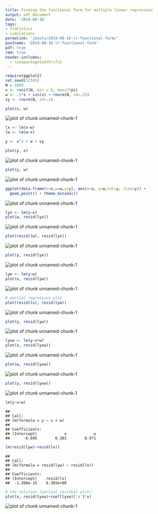 ```yaml
---
title: Finding the functional form for multiple linear regression
output: pdf_document
date: '2019-08-16'
tags:
- statistics 
- simulations
permalink: '/posts/2019-08-16-lr-functional-form/'
postname: '2019-08-16-lr-functional-form'
pdf: true
rmd: true
header-includes:
  - \usepackage{mathrsfs}
---
```



```r
require(ggplot2)
set.seed(12345)
N = 1000
x <- runif(N, min = 0, max=2*pi)
w <- .5*x + sin(x) + rnorm(N, sd=.25)
sy <- rnorm(N, sd=.1)

plot(x, w)
```

![plot of chunk unnamed-chunk-1](/Users/vanAmsterdam/git/vanamsterdam.github.io/posts/figures/2019-08-16-lr-functional-form/unnamed-chunk-1-1.png)

```r
lx <- lm(x~w)
lw <- lm(w~x)

y <- x^2 + w + sy

plot(y, x)
```

![plot of chunk unnamed-chunk-1](/Users/vanAmsterdam/git/vanamsterdam.github.io/posts/figures/2019-08-16-lr-functional-form/unnamed-chunk-1-2.png)

```r
plot(y, w)
```

![plot of chunk unnamed-chunk-1](/Users/vanAmsterdam/git/vanamsterdam.github.io/posts/figures/2019-08-16-lr-functional-form/unnamed-chunk-1-3.png)

```r
ggplot(data.frame(x=x,w=w,y=y), aes(x=x, y=w,col=y, size=y)) + 
  geom_point() + theme_minimal()
```

![plot of chunk unnamed-chunk-1](/Users/vanAmsterdam/git/vanamsterdam.github.io/posts/figures/2019-08-16-lr-functional-form/unnamed-chunk-1-4.png)

```r
lyx <- lm(y~x)
plot(w, resid(lyx))
```

![plot of chunk unnamed-chunk-1](/Users/vanAmsterdam/git/vanamsterdam.github.io/posts/figures/2019-08-16-lr-functional-form/unnamed-chunk-1-5.png)

```r
plot(resid(lw), resid(lyx))
```

![plot of chunk unnamed-chunk-1](/Users/vanAmsterdam/git/vanamsterdam.github.io/posts/figures/2019-08-16-lr-functional-form/unnamed-chunk-1-6.png)

```r
plot(y, resid(lyx))
```

![plot of chunk unnamed-chunk-1](/Users/vanAmsterdam/git/vanamsterdam.github.io/posts/figures/2019-08-16-lr-functional-form/unnamed-chunk-1-7.png)

```r
lyw <- lm(y~w)
plot(x, resid(lyw))
```

![plot of chunk unnamed-chunk-1](/Users/vanAmsterdam/git/vanamsterdam.github.io/posts/figures/2019-08-16-lr-functional-form/unnamed-chunk-1-8.png)

```r
# partial regression plot
plot(resid(lx), resid(lyw))
```

![plot of chunk unnamed-chunk-1](/Users/vanAmsterdam/git/vanamsterdam.github.io/posts/figures/2019-08-16-lr-functional-form/unnamed-chunk-1-9.png)

```r
plot(y, resid(lyw))
```

![plot of chunk unnamed-chunk-1](/Users/vanAmsterdam/git/vanamsterdam.github.io/posts/figures/2019-08-16-lr-functional-form/unnamed-chunk-1-10.png)

```r
lyxw <- lm(y~x+w)
plot(x, resid(lyxw))
```

![plot of chunk unnamed-chunk-1](/Users/vanAmsterdam/git/vanamsterdam.github.io/posts/figures/2019-08-16-lr-functional-form/unnamed-chunk-1-11.png)

```r
plot(w, resid(lyxw))
```

![plot of chunk unnamed-chunk-1](/Users/vanAmsterdam/git/vanamsterdam.github.io/posts/figures/2019-08-16-lr-functional-form/unnamed-chunk-1-12.png)

```r
plot(y, resid(lyxw))
```

![plot of chunk unnamed-chunk-1](/Users/vanAmsterdam/git/vanamsterdam.github.io/posts/figures/2019-08-16-lr-functional-form/unnamed-chunk-1-13.png)

```r
lm(y~x+w)
```

```
## 
## Call:
## lm(formula = y ~ x + w)
## 
## Coefficients:
## (Intercept)            x            w  
##      -6.695        6.303        0.971
```

```r
lm(resid(lyw)~resid(lx))
```

```
## 
## Call:
## lm(formula = resid(lyw) ~ resid(lx))
## 
## Coefficients:
## (Intercept)    resid(lx)  
##  -1.360e-15    6.303e+00
```

```r
# the solution (partial residual plot):
plot(x, resid(lyxw)+coef(lyxw)['x']*x)
```

![plot of chunk unnamed-chunk-1](/Users/vanAmsterdam/git/vanamsterdam.github.io/posts/figures/2019-08-16-lr-functional-form/unnamed-chunk-1-14.png)
